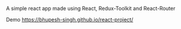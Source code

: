A simple react app made using React, Redux-Toolkit and React-Router

Demo https://bhupesh-singh.github.io/react-project/
